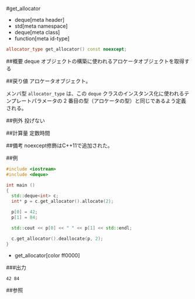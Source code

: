 #get_allocator
* deque[meta header]
* std[meta namespace]
* deque[meta class]
* function[meta id-type]

```cpp
allocator_type get_allocator() const noexcept;
```

##概要
deque オブジェクトの構築に使われるアロケータオブジェクトを取得する


##戻り値
アロケータオブジェクト。

メンバ型 `allocator_type` は、この `deque` クラスのインスタンス化に使われるテンプレートパラメータの 2 番目の型（アロケータの型）と同じであるよう定義される。


##例外
投げない


##計算量
定数時間


##備考
noexcept修飾はC++11で追加された。


##例
```cpp
#include <iostream>
#include <deque>

int main ()
{
  std::deque<int> c;
  int* p = c.get_allocator().allocate(2);

  p[0] = 42;
  p[1] = 84;

  std::cout << p[0] << " " << p[1] << std::endl;

  c.get_allocator().deallocate(p, 2);
}
```
* get_allocator[color ff0000]

###出力
```
42 84
```

##参照


